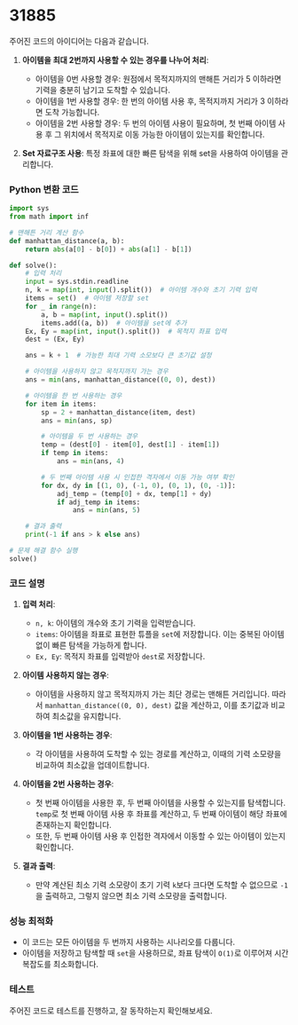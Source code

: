 # 31885
주어진 코드의 아이디어는 다음과 같습니다.

1. **아이템을 최대 2번까지 사용할 수 있는 경우를 나누어 처리**:
   - 아이템을 0번 사용할 경우: 원점에서 목적지까지의 맨해튼 거리가 5 이하라면 기력을 충분히 남기고 도착할 수 있습니다.
   - 아이템을 1번 사용할 경우: 한 번의 아이템 사용 후, 목적지까지 거리가 3 이하라면 도착 가능합니다.
   - 아이템을 2번 사용할 경우: 두 번의 아이템 사용이 필요하며, 첫 번째 아이템 사용 후 그 위치에서 목적지로 이동 가능한 아이템이 있는지를 확인합니다.

2. **Set 자료구조 사용**: 특정 좌표에 대한 빠른 탐색을 위해 set을 사용하여 아이템을 관리합니다.

### Python 변환 코드
```python
import sys
from math import inf

# 맨해튼 거리 계산 함수
def manhattan_distance(a, b):
    return abs(a[0] - b[0]) + abs(a[1] - b[1])

def solve():
    # 입력 처리
    input = sys.stdin.readline
    n, k = map(int, input().split())  # 아이템 개수와 초기 기력 입력
    items = set()  # 아이템 저장할 set
    for _ in range(n):
        a, b = map(int, input().split())
        items.add((a, b))  # 아이템을 set에 추가
    Ex, Ey = map(int, input().split())  # 목적지 좌표 입력
    dest = (Ex, Ey)

    ans = k + 1  # 가능한 최대 기력 소모보다 큰 초기값 설정

    # 아이템을 사용하지 않고 목적지까지 가는 경우
    ans = min(ans, manhattan_distance((0, 0), dest))

    # 아이템을 한 번 사용하는 경우
    for item in items:
        sp = 2 + manhattan_distance(item, dest)
        ans = min(ans, sp)

        # 아이템을 두 번 사용하는 경우
        temp = (dest[0] - item[0], dest[1] - item[1])
        if temp in items:
            ans = min(ans, 4)

        # 두 번째 아이템 사용 시 인접한 격자에서 이동 가능 여부 확인
        for dx, dy in [(1, 0), (-1, 0), (0, 1), (0, -1)]:
            adj_temp = (temp[0] + dx, temp[1] + dy)
            if adj_temp in items:
                ans = min(ans, 5)

    # 결과 출력
    print(-1 if ans > k else ans)

# 문제 해결 함수 실행
solve()
```

### 코드 설명
1. **입력 처리**:
   - `n, k`: 아이템의 개수와 초기 기력을 입력받습니다.
   - `items`: 아이템을 좌표로 표현한 튜플을 `set`에 저장합니다. 이는 중복된 아이템 없이 빠른 탐색을 가능하게 합니다.
   - `Ex, Ey`: 목적지 좌표를 입력받아 `dest`로 저장합니다.

2. **아이템 사용하지 않는 경우**:
   - 아이템을 사용하지 않고 목적지까지 가는 최단 경로는 맨해튼 거리입니다. 따라서 `manhattan_distance((0, 0), dest)` 값을 계산하고, 이를 초기값과 비교하여 최소값을 유지합니다.

3. **아이템을 1번 사용하는 경우**:
   - 각 아이템을 사용하여 도착할 수 있는 경로를 계산하고, 이때의 기력 소모량을 비교하여 최소값을 업데이트합니다.

4. **아이템을 2번 사용하는 경우**:
   - 첫 번째 아이템을 사용한 후, 두 번째 아이템을 사용할 수 있는지를 탐색합니다. `temp`로 첫 번째 아이템 사용 후 좌표를 계산하고, 두 번째 아이템이 해당 좌표에 존재하는지 확인합니다.
   - 또한, 두 번째 아이템 사용 후 인접한 격자에서 이동할 수 있는 아이템이 있는지 확인합니다.

5. **결과 출력**:
   - 만약 계산된 최소 기력 소모량이 초기 기력 `k`보다 크다면 도착할 수 없으므로 `-1`을 출력하고, 그렇지 않으면 최소 기력 소모량을 출력합니다.

### 성능 최적화
- 이 코드는 모든 아이템을 두 번까지 사용하는 시나리오를 다룹니다.
- 아이템을 저장하고 탐색할 때 `set`을 사용하므로, 좌표 탐색이 `O(1)`로 이루어져 시간 복잡도를 최소화합니다.

### 테스트
주어진 코드로 테스트를 진행하고, 잘 동작하는지 확인해보세요.

